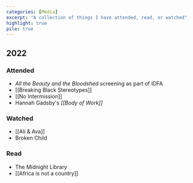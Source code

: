 ```yaml
---
categories: [Media]
excerpt: "A collection of things I have attended, read, or watched"
highlight: true
pile: true
---
```


## 2022

### Attended
- _All the Beauty and the Bloodshed_ screening as part of IDFA
- [[Breaking Black Stereotypes]]
- [[No Intermission]]
- Hannah Gadsby's _[[Body of Work]]_

### Watched
- [[Ali & Ava]]
- Broken Child

### Read
- The Midnight Library
- [[Africa is not a country]]